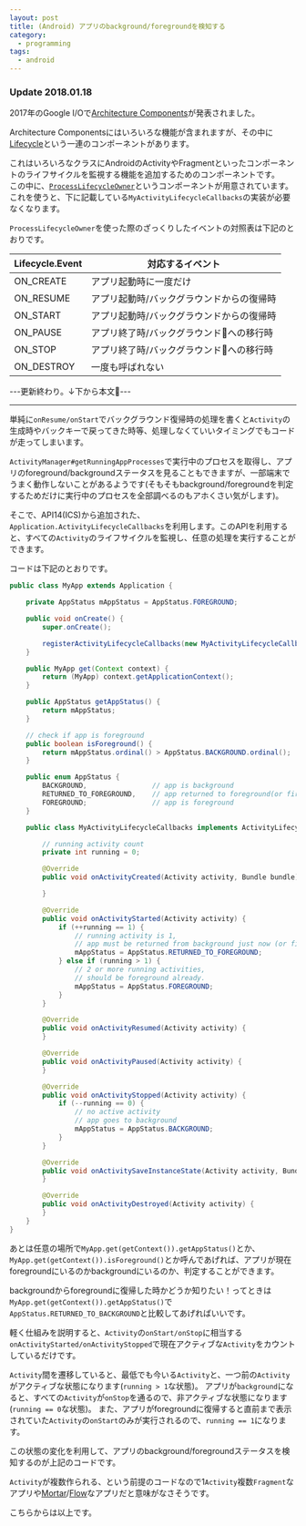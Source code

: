 ```yaml
---
layout: post
title: (Android) アプリのbackground/foregroundを検知する
category:
  - programming
tags:
  - android
---
```


### Update 2018.01.18

2017年のGoogle I/Oで[Architecture Components](https://developer.android.com/topic/libraries/architecture/index.html)が発表されました。

Architecture Componentsにはいろいろな機能が含まれますが、その中に[Lifecycle](https://developer.android.com/topic/libraries/architecture/lifecycle.html)という一連のコンポーネントがあります。

これはいろいろなクラスにAndroidのActivityやFragmentといったコンポーネントのライフサイクルを監視する機能を追加するためのコンポーネントです。  
この中に、[`ProcessLifecycleOwner`](https://developer.android.com/reference/android/arch/lifecycle/ProcessLifecycleOwner.html)というコンポーネントが用意されています。  
これを使うと、下に記載している`MyActivityLifecycleCallbacks`の実装が必要なくなります。

`ProcessLifecycleOwner`を使った際のざっくりしたイベントの対照表は下記のとおりです。

Lifecycle.Event|対応するイベント
---|---
ON_CREATE|アプリ起動時に一度だけ
ON_RESUME|アプリ起動時/バックグラウンドからの復帰時
ON_START|アプリ起動時/バックグラウンドからの復帰時
ON_PAUSE|アプリ終了時/バックグラウンドへの移行時
ON_STOP|アプリ終了時/バックグラウンドへの移行時
ON_DESTROY|一度も呼ばれない

---更新終わり。↓下から本文---

---

単純に`onResume/onStart`でバックグラウンド復帰時の処理を書くと`Activity`の生成時やバックキーで戻ってきた時等、処理しなくていいタイミングでもコードが走ってしまいます。

`ActivityManager#getRunningAppProcesses`で実行中のプロセスを取得し、アプリのforeground/backgroundステータスを見ることもできますが、一部端末でうまく動作しないことがあるようです(そもそもbackground/foregroundを判定するためだけに実行中のプロセスを全部調べるのもアホくさい気がします)。

そこで、API14(ICS)から追加された、`Application.ActivityLifecycleCallbacks`を利用します。このAPIを利用すると、すべての`Activity`のライフサイクルを監視し、任意の処理を実行することができます。

コードは下記のとおりです。

```java
public class MyApp extends Application {

    private AppStatus mAppStatus = AppStatus.FOREGROUND;

    public void onCreate() {
        super.onCreate();

        registerActivityLifecycleCallbacks(new MyActivityLifecycleCallbacks());
    }

    public MyApp get(Context context) {
        return (MyApp) context.getApplicationContext();
    }

    public AppStatus getAppStatus() {
        return mAppStatus;
    }

    // check if app is foreground
    public boolean isForeground() {
        return mAppStatus.ordinal() > AppStatus.BACKGROUND.ordinal();
    }

    public enum AppStatus {
        BACKGROUND,                // app is background
        RETURNED_TO_FOREGROUND,    // app returned to foreground(or first launch)
        FOREGROUND;                // app is foreground
    }

    public class MyActivityLifecycleCallbacks implements ActivityLifecycleCallbacks {

        // running activity count
        private int running = 0;

        @Override
        public void onActivityCreated(Activity activity, Bundle bundle) {

        }

        @Override
        public void onActivityStarted(Activity activity) {
            if (++running == 1) {
                // running activity is 1,
                // app must be returned from background just now (or first launch)
                mAppStatus = AppStatus.RETURNED_TO_FOREGROUND;
            } else if (running > 1) {
                // 2 or more running activities,
                // should be foreground already.
                mAppStatus = AppStatus.FOREGROUND;
            }
        }

        @Override
        public void onActivityResumed(Activity activity) {
        }

        @Override
        public void onActivityPaused(Activity activity) {
        }

        @Override
        public void onActivityStopped(Activity activity) {
            if (--running == 0) {
                // no active activity
                // app goes to background
                mAppStatus = AppStatus.BACKGROUND;
            }
        }

        @Override
        public void onActivitySaveInstanceState(Activity activity, Bundle bundle) {
        }

        @Override
        public void onActivityDestroyed(Activity activity) {
        }
    }
}
```

あとは任意の場所で`MyApp.get(getContext()).getAppStatus()`とか、`MyApp.get(getContext()).isForeground()`とか呼んであげれば、アプリが現在foregroundにいるのかbackgroundにいるのか、判定することができます。

backgroundからforegroundに復帰した時かどうか知りたい！ってときは`MyApp.get(getContext()).getAppStatus()`で`AppStatus.RETURNED_TO_BACKGROUND`と比較してあげればいいです。

軽く仕組みを説明すると、`Activity`の`onStart/onStop`に相当する`onActivityStarted/onActivityStopped`で現在アクティブな`Activity`をカウントしているだけです。

`Activity`間を遷移していると、最低でも今いる`Activity`と、一つ前の`Activity`がアクティブな状態になります(`running > 1`な状態)。
アプリが`background`になると、すべての`Activity`が`onStop`を通るので、非アクティブな状態になります(`running == 0`な状態)。
また、アプリがforegroundに復帰すると直前まで表示されていた`Activity`の`onStart`のみが実行されるので、`running == 1`になります。

この状態の変化を利用して、アプリのbackground/foregroundステータスを検知するのが上記のコードです。

`Activity`が複数作られる、という前提のコードなので1`Activity`複数`Fragment`なアプリや[Mortar](https://github.com/square/mortar)/[Flow](https://github.com/square/flow)なアプリだと意味がなさそうです。

こちらからは以上です。
